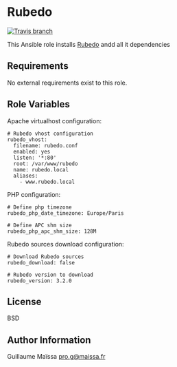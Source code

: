 Rubedo
======
[![Travis branch](https://img.shields.io/travis/GMaissa/ansible-role-rubedo/master.svg)](https://travis-ci.org/GMaissa/ansible-role-rubedo)

This Ansible role installs [Rubedo](http://www.rubedo-project.org) andd all it dependencies

Requirements
------------

No external requirements exist to this role.

Role Variables
--------------

Apache virtualhost configuration:

    # Rubedo vhost configuration
    rubedo_vhost:
      filename: rubedo.conf
      enabled: yes
      listen: '*:80'
      root: /var/www/rubedo
      name: rubedo.local
      aliases:
        - www.rubedo.local

PHP configuration:

    # Define php timezone
    rubedo_php_date_timezone: Europe/Paris

    # Define APC shm size
    rubedo_php_apc_shm_size: 128M

Rubedo sources download configuration:

    # Download Rubedo sources
    rubedo_download: false

    # Rubedo version to download
    rubedo_version: 3.2.0


License
-------

BSD

Author Information
------------------

Guillaume Maïssa <pro.g@maissa.fr>

